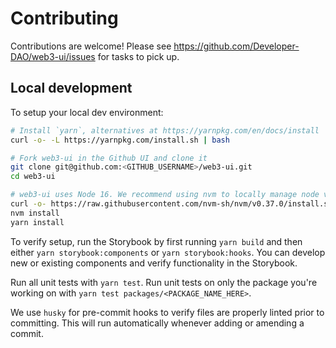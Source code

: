 # Contributing
Contributions are welcome! Please see https://github.com/Developer-DAO/web3-ui/issues for tasks to pick up.

## Local development
To setup your local dev environment:
```sh
# Install `yarn`, alternatives at https://yarnpkg.com/en/docs/install
curl -o- -L https://yarnpkg.com/install.sh | bash

# Fork web3-ui in the Github UI and clone it
git clone git@github.com:<GITHUB_USERNAME>/web3-ui.git
cd web3-ui

# web3-ui uses Node 16. We recommend using nvm to locally manage node versions.
curl -o- https://raw.githubusercontent.com/nvm-sh/nvm/v0.37.0/install.sh | bash
nvm install
yarn install
```

To verify setup, run the Storybook by first running `yarn build` and then either `yarn storybook:components` or `yarn storybook:hooks`. You can develop new or existing components and verify functionality in the Storybook.

Run all unit tests with `yarn test`. Run unit tests on only the package you're working on with `yarn test packages/<PACKAGE_NAME_HERE>`.

We use `husky` for pre-commit hooks to verify files are properly linted prior to committing. This will run automatically whenever adding or amending a commit.
